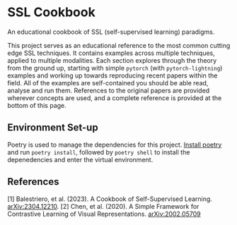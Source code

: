 # SSL Cookbook
An educational cookbook of SSL (self-supervised learning) paradigms.

This project serves as an educational reference to the most common cutting edge SSL techniques.
It contains examples across multiple techniques, applied to multiple modalities.
Each section explores through the theory from the ground up, starting with simple `pytorch`
(with `pytorch-lightning`) examples and working up towards reproducing recent papers within the field.
All of the examples are self-contained you should be able read, analyse and run them.
References to the original papers are provided wherever concepts are used, and a complete reference 
is provided at the bottom of this page.

## Environment Set-up
Poetry is used to manage the dependencies for this project. [Install poetry](https://python-poetry.org/docs/) 
and run `poetry install`, followed by `poetry shell` to install the depenedencies and enter the 
virtual environment.

## References
[1] Balestriero, et al. (2023). A Cookbook of Self-Supervised Learning. [arXiv:2304.12210](https://arxiv.org/abs/2304.12210). 
[2] Chen, et al. (2020). A Simple Framework for Contrastive Learning of Visual Representations. [arXiv:2002.05709](https://arxiv.org/abs/2002.05709)
